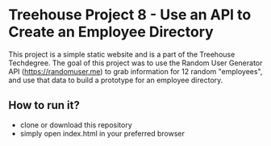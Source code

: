 # Treehouse Project 8 - Use an API to Create an Employee Directory

This project is a simple static website and is a part of the Treehouse Techdegree. The goal of this project was to use the Random User Generator API (https://randomuser.me) to grab information for 12 random "employees", and use that data to build a prototype for an employee directory.

## How to run it?

- clone or download this repository
- simply open index.html in your preferred browser
